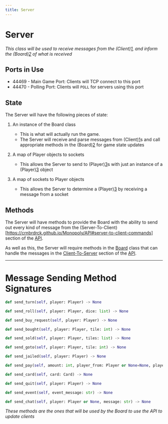 ```yaml
---
title: Server
---
```


# Server
*This class will be used to receive messages from the (Client)[1], and inform the (Board)[2] of what is received*

## Ports in Use
- 44469 - Main Game Port: Clients will TCP connect to this port
- 44470 - Polling Port: Clients will `POLL` for servers using this port

## State
The Server will have the following pieces of state:

1. An instance of the Board class
    - This is what will actually run the game.
    - The Server will receive and parse messages from (Client)[1]s and call appropriate methods in the (Board)[2] for game state updates
    
2. A map of Player objects to sockets
    - This allows the Server to send to (Player)[3]s with just an instance of a (Player)[3] object

3. A map of sockets to Player objects
    - This allows the Server to determine a (Player)[3] by receiving a message from a socket
    
## Methods
The Server will have methods to provide the Board with the ability to send out every kind of message from the (Server-To-Client)[https://crnbrdrck.github.io/Monopoly/API#server-to-client-commands] section of the [API](4).

As well as this, the Server will require methods in the [Board](2) class that can handle the messages in the [Client-To-Server](https://crnbrdrck.github.io/Monopoly/API#client-to-server-commands) section of the [API](4).

---

# Message Sending Method Signatures
```python
def send_turn(self, player: Player) -> None

def send_roll(self, player: Player, dice: list) -> None

def send_buy_request(self, player: Player) -> None

def send_bought(self, player: Player, tile: int) -> None

def send_sold(self, player: Player, tiles: list) -> None

def send_goto(self, player: Player, tile: int) -> None

def send_jailed(self, player: Player) -> None

def send_pay(self, amount: int, player_from: Player or None=None, player_to: Player or None=None) -> None

def send_card(self, card: Card) -> None

def send_quit(self, player: Player) -> None

def send_event(self, event_message: str) -> None

def send_chat(self, player: Player or None, message: str) -> None
```

_These methods are the ones that will be used by the Board to use the API to update clients_

[1]: https://crnbrdrck.github.io/Monopoly/Client
[2]: https://crnbrdrck.github.io/Monopoly/Board
[3]: https://crnbrdrck.github.io/Monopoly/Player
[4]: https://crnbrdrck.github.io/Monopoly/API
